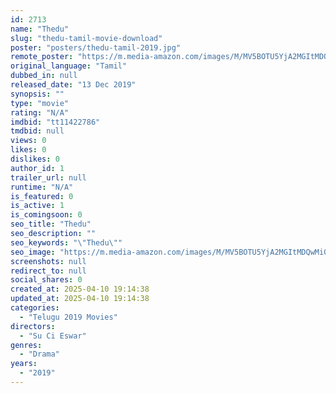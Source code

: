 ```yaml
---
id: 2713
name: "Thedu"
slug: "thedu-tamil-movie-download"
poster: "posters/thedu-tamil-2019.jpg"
remote_poster: "https://m.media-amazon.com/images/M/MV5BOTU5YjA2MGItMDQwMi00ZjZlLTgyNzUtOWFjNGRkODEyZTQ0XkEyXkFqcGdeQXVyMjA4OTI5NDQ@._V1_SX300.jpg"
original_language: "Tamil"
dubbed_in: null
released_date: "13 Dec 2019"
synopsis: ""
type: "movie"
rating: "N/A"
imdbid: "tt11422786"
tmdbid: null
views: 0
likes: 0
dislikes: 0
author_id: 1
trailer_url: null
runtime: "N/A"
is_featured: 0
is_active: 1
is_comingsoon: 0
seo_title: "Thedu"
seo_description: ""
seo_keywords: "\"Thedu\""
seo_image: "https://m.media-amazon.com/images/M/MV5BOTU5YjA2MGItMDQwMi00ZjZlLTgyNzUtOWFjNGRkODEyZTQ0XkEyXkFqcGdeQXVyMjA4OTI5NDQ@._V1_SX300.jpg"
screenshots: null
redirect_to: null
social_shares: 0
created_at: 2025-04-10 19:14:38
updated_at: 2025-04-10 19:14:38
categories:
  - "Telugu 2019 Movies"
directors:
  - "Su Ci Eswar"
genres:
  - "Drama"
years:
  - "2019"
---
```

